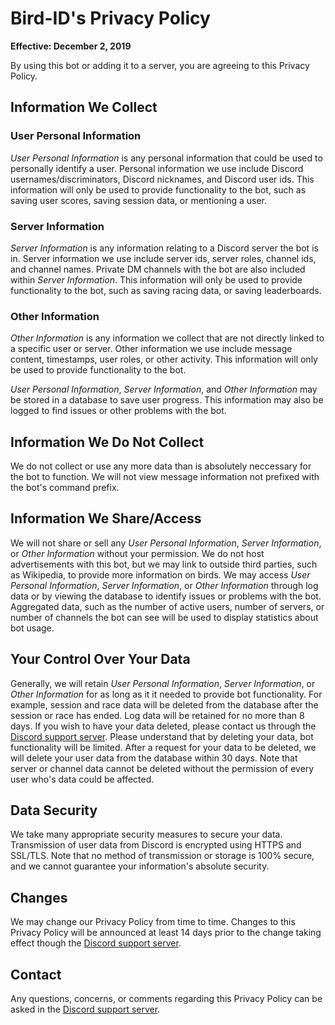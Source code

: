# Bird-ID's Privacy Policy
**Effective: December 2, 2019**

By using this bot or adding it to a server, you are agreeing to this Privacy Policy.

## Information We Collect
### User Personal Information
*User Personal Information* is any personal information that could be used to personally identify a user. Personal information we use include Discord usernames/discriminators, Discord nicknames, and Discord user ids. This information will only be used to provide functionality to the bot, such as saving user scores, saving session data, or mentioning a user.

### Server Information
*Server Information* is any information relating to a Discord server the bot is in. Server information we use include server ids, server roles, channel ids, and channel names. Private DM channels with the bot are also included within *Server Information*. This information will only be used to provide functionality to the bot, such as saving racing data, or saving leaderboards.

### Other Information
*Other Information* is any information we collect that are not directly linked to a specific user or server. Other information we use include message content, timestamps, user roles, or other activity. This information will only be used to provide functionality to the bot.

*User Personal Information*, *Server Information*, and *Other Information* may be stored in a database to save user progress. This information may also be logged to find issues or other problems with the bot.

## Information We Do Not Collect
We do not collect or use any more data than is absolutely neccessary for the bot to function. We will not view message information not prefixed with the bot's command prefix. 

## Information We Share/Access
We will not share or sell any *User Personal Information*, *Server Information*, or *Other Information* without your permission. We do not host advertisements with this bot, but we may link to outside third parties, such as Wikipedia, to provide more information on birds. We may access *User Personal Information*, *Server Information*, or *Other Information* through log data or by viewing the database to identify issues or problems with the bot. Aggregated data, such as the number of active users, number of servers, or number of channels the bot can see will be used to display statistics about bot usage.

## Your Control Over Your Data
Generally, we will retain *User Personal Information*, *Server Information*, or *Other Information* for as long as it it needed to provide bot functionality. For example, session and race data will be deleted from the database after the session or race has ended. Log data will be retained for no more than 8 days. If you wish to have your data deleted, please contact us through the [Discord support server](https://discord.gg/fXxYyDJ). Please understand that by deleting your data, bot functionality will be limited. After a request for your data to be deleted, we will delete your user data from the database within 30 days. Note that server or channel data cannot be deleted without the permission of every user who's data could be affected.

## Data Security
We take many appropriate security measures to secure your data. Transmission of user data from Discord is encrypted using HTTPS and SSL/TLS. Note that no method of transmission or storage is 100% secure, and we cannot guarantee your information's absolute security.

## Changes
We may change our Privacy Policy from time to time. Changes to this Privacy Policy will be announced at least 14 days prior to the change taking effect though the [Discord support server]([fXxYyDJ](https://discord.gg/fXxYyDJ)). 

## Contact
Any questions, concerns, or comments regarding this Privacy Policy can be asked in the [Discord support server]([fXxYyDJ](https://discord.gg/fXxYyDJ)).